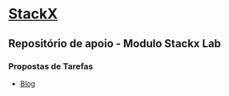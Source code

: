 # [StackX](https://www.stackx.com.br/)

## Repositório de apoio - Modulo Stackx Lab

### Propostas de Tarefas
- [Blog](https://github.com/leojosants/stackx_respositorio_de_apoio_modulo_stackxlab/tree/main/blog)
